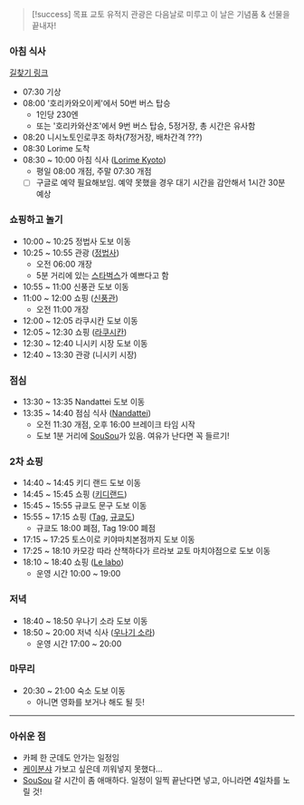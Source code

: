 > [!success] 목표
> 교토 유적지 관광은 다음날로 미루고 이 날은 기념품 & 선물을 끝내자!
### 아침 식사
[길찾기 링크](https://maps.app.goo.gl/Ap717cuo9C9oiCgi7)
- 07:30 기상
- 08:00 '호리카와오이케'에서 50번 버스 탑승
	- 1인당 230엔
	- 또는 '호리카와산조'에서 9번 버스 탑승, 5정거장, 총 시간은 유사함
- 08:20 니시노토인로쿠조 하차(7정거장, 배차간격 ???)
- 08:30 Lorime 도착
- 08:30 ~ 10:00 아침 식사 ([Lorime Kyoto](https://www.google.co.kr/maps/place/Lorimer+Kyoto/@34.9928381,135.7570895,17.39z/data=!4m10!1m3!11m2!2skewB0rOOSW2wSz7VayM9cg!3e3!3m5!1s0x600108a4b9fde80f:0x263dc8467cf527cc!8m2!3d34.9936635!4d135.7610334!16s%2Fg%2F11hd061g77?entry=ttu&g_ep=EgoyMDI0MTAyOS4wIKXMDSoASAFQAw%3D%3D))
	- 평일 08:00 개점, 주말 07:30 개점
	- [ ] 구글로 예약 필요해보임. 예약 못했을 경우 대기 시간을 감안해서 1시간 30분 예상
### 쇼핑하고 놀기
- 10:00 ~ 10:25 정법사 도보 이동
- 10:25 ~ 10:55 관광 ([정법사](<https://www.google.co.kr/maps/place/%EC%A0%95%EB%B2%95%EC%82%AC(%EC%9C%A1%EA%B0%81%EB%8B%B9)/@35.0077132,135.7576814,17z/data=!3m1!4b1!4m6!3m5!1s0x6001088535aa884b:0xc55a4b35e90756c8!8m2!3d35.0077132!4d135.7602563!16s%2Fm%2F056jdq7?hl=ko&entry=ttu&g_ep=EgoyMDI0MTAyOS4wIKXMDSoASAFQAw%3D%3D>))
	- 오전 06:00 개장
	- 5분 거리에 있는 [스타벅스](https://www.google.com/maps?q=%EC%8A%A4%ED%83%80%EB%B2%85%EC%8A%A4+%EC%BB%A4%ED%94%BC+%EA%B5%90%ED%86%A0%EC%B9%B4%EB%9D%BC%EC%8A%A4%EB%A7%88%EB%A1%AF%EC%B9%B4%EC%BF%A0%EC%A0%90+254+Donomaecho,+Nakagyo+Ward,+Kyoto,+604-8134+%EC%9D%BC%EB%B3%B8&ftid=0x60010885331bf779:0x16d8674e3a571648&hl=ko-KR&gl=kr&entry=gps&lucs=,47071704,47069508,47084304,94206605&g_ep=CAISDDYuOTYuMS4zMDU4MBgAINeCAyokLDQ3MDcxNzA0LDQ3MDY5NTA4LDQ3MDg0MzA0LDk0MjA2NjA1QgJLUg%3D%3D&g_st=ic)가 예쁘다고 함
- 10:55 ~ 11:00 신풍관 도보 이동
- 11:00 ~ 12:00 쇼핑 ([신풍관](https://www.google.co.kr/maps/place/%EC%8B%A0%ED%91%B8%EC%B9%B8/@35.0095827,135.7572566,17z/data=!3m2!4b1!5s0x6001088509cd9e15:0xaa4db7e3e45c61ef!4m6!3m5!1s0x600108850bb3db31:0x2f03dbf8eca026a6!8m2!3d35.0095827!4d135.7598315!16s%2Fg%2F122pkmky?hl=ko&entry=ttu&g_ep=EgoyMDI0MTAyOS4wIKXMDSoASAFQAw%3D%3D))
	- 오전 11:00 개장
- 12:00 ~ 12:05 라쿠시칸 도보 이동
- 12:05 ~ 12:30 쇼핑 ([라쿠시칸](https://www.google.co.kr/maps/place/Rakushikan+The+Museum+of+Kyoto+Shop/@35.0097363,135.7598645,17z/data=!3m1!4b1!4m6!3m5!1s0x6001088fecb44beb:0x68525cd569d82e2!8m2!3d35.0097363!4d135.7624394!16s%2Fg%2F1v_z46vw?hl=ko&entry=ttu&g_ep=EgoyMDI0MTAyOS4wIKXMDSoASAFQAw%3D%3D))
- 12:30 ~ 12:40 니시키 시장 도보 이동
- 12:40 ~ 13:30 관광 (니시키 시장)
### 점심
- 13:30 ~ 13:35 Nandattei 도보 이동
- 13:35 ~ 14:40 점심 식사 ([Nandattei](https://www.google.co.kr/maps/place/Nandattei/@35.0061002,135.7596122,16.11z/data=!4m10!1m3!11m2!2skewB0rOOSW2wSz7VayM9cg!3e3!3m5!1s0x600109920dd58ba9:0x3bf8deedd78392f!8m2!3d35.0039819!4d135.76768!16s%2Fg%2F11fm78bzj9?entry=ttu&g_ep=EgoyMDI0MTAyOS4wIKXMDSoASAFQAw%3D%3D))
	- 오전 11:30 개점, 오후 16:00 브레이크 타임 시작
	- 도보 1분 거리에 [SouSou](https://www.google.co.kr/maps/place/SOU%E3%83%BBSOU+%ED%83%80%EB%B9%84/@35.0044207,135.7649705,17z/data=!3m1!4b1!4m6!3m5!1s0x600108944b37cc57:0xb4f1358fcfe1b94!8m2!3d35.0044207!4d135.7675454!16s%2Fg%2F1td6y03n?entry=ttu&g_ep=EgoyMDI0MTEwNS4wIKXMDSoASAFQAw%3D%3D)가 있음. 여유가 난다면 꼭 들르기!
### 2차 쇼핑
- 14:40 ~ 14:45 키디 랜드 도보 이동
- 14:45 ~ 15:45 쇼핑 ([키디랜드](https://www.google.co.kr/maps/place/%ED%82%A4%EB%94%94%EB%9E%9C%EB%93%9C+%EA%B5%90%ED%86%A0%EC%8B%9C%EC%A1%B0%EA%B0%80%EC%99%80%EB%9D%BC%EB%A7%88%EC%B9%98%EC%A0%90/@35.0047583,135.7663921,17z/data=!3m2!4b1!5s0x600108950270feaf:0x24ef340469520324!4m6!3m5!1s0x6001091c1910cca9:0x65fce0e8088a55be!8m2!3d35.0047583!4d135.768967!16s%2Fg%2F11h9bh4kzv?hl=ko&entry=ttu&g_ep=EgoyMDI0MTAyOS4wIKXMDSoASAFQAw%3D%3D))
- 15:45 ~ 15:55 규쿄도 문구 도보 이동
- 15:55 ~ 17:15 쇼핑 ([Tag](https://www.google.co.kr/maps/place/Stationery+Shop+tag+-+Teramachi+Sanjo/@35.0086,135.7637638,17z/data=!4m6!3m5!1s0x600109e9f0c59615:0x417292a38e273e69!8m2!3d35.0090921!4d135.7674545!16s%2Fg%2F11g0sps68g?hl=ko&entry=ttu&g_ep=EgoyMDI0MTAyOS4wIKXMDSoASAFQAw%3D%3D), [규쿄도](https://www.google.co.kr/maps/place/%EA%B7%9C%EC%BF%84%EB%8F%84+%EB%AC%B8%EA%B5%AC/@35.0099747,135.7644933,17z/data=!3m1!4b1!4m6!3m5!1s0x60010973b97ce481:0x56c76144ffadcda7!8m2!3d35.0099747!4d135.7670682!16s%2Fg%2F11jt67_677?hl=ko&entry=ttu&g_ep=EgoyMDI0MTAyOS4wIKXMDSoASAFQAw%3D%3D))
	- 규쿄도 18:00 폐점, Tag 19:00 폐점
- 17:15 ~ 17:25 토스이로 키야마치본점까지 도보 이동
- 17:25 ~ 18:10 카모강 따라 산책하다가 르라보 교토 마치야점으로 도보 이동
- 18:10 ~ 18:40 쇼핑 ([Le labo](https://www.google.co.kr/maps/place/LE+LABO+KYOTO+MACHIYA/@35.0054215,135.7681066,17z/data=!3m1!4b1!4m6!3m5!1s0x60010921a0470487:0xdbb0424a866c8230!8m2!3d35.0054215!4d135.7706815!16s%2Fg%2F11y3dbr_7m?hl=ko&entry=ttu&g_ep=EgoyMDI0MTAyOS4wIKXMDSoASAFQAw%3D%3D))
	- 운영 시간 10:00 ~ 19:00
### 저녁
- 18:40 ~ 18:50 우나기 소라 도보 이동
- 18:50 ~ 20:00 저녁 식사 ([우나기 소라](https://www.google.co.kr/maps/place/%EC%9A%B0%EB%82%98%EA%B8%B0+%EC%86%8C%EB%9D%BC/@35.0058464,135.7499521,14.84z/data=!4m10!1m3!11m2!2skewB0rOOSW2wSz7VayM9cg!3e3!3m5!1s0x60010964ab658fb5:0x82249a5dde4e8df9!8m2!3d35.0047583!4d135.7649874!16s%2Fg%2F11nyqh5jg3?entry=ttu&g_ep=EgoyMDI0MTAyOS4wIKXMDSoASAFQAw%3D%3D))
	- 운영 시간 17:00 ~ 20:00
### 마무리
- 20:30 ~ 21:00 숙소 도보 이동
	- 아니면 영화를 보거나 해도 될 듯!
---
### 아쉬운 점
- 카페 한 군데도 안가는 일정임
- [케이분샤](<[케이분샤](https://www.google.co.kr/maps/place/%EC%BC%80%EC%9D%B4%EB%B6%84%EC%83%A4+%EC%9D%B4%EC%B9%98%EC%A1%B0%EC%A7%80%EC%A0%90/@35.0439648,135.7823345,17z/data=!3m1!4b1!4m6!3m5!1s0x600108498ef71153:0x599da6e2b839868c!8m2!3d35.0439648!4d135.7849094!16s%2Fg%2F1ttywn0r?hl=ko&entry=ttu&g_ep=EgoyMDI0MTAyOS4wIKXMDSoASAFQAw%3D%3D)>) 가보고 싶은데 끼워넣지 못했다...
- [SouSou](https://www.google.co.kr/maps/place/SOU%E3%83%BBSOU+%ED%83%80%EB%B9%84/@35.0044207,135.7649705,17z/data=!3m1!4b1!4m6!3m5!1s0x600108944b37cc57:0xb4f1358fcfe1b94!8m2!3d35.0044207!4d135.7675454!16s%2Fg%2F1td6y03n?entry=ttu&g_ep=EgoyMDI0MTEwNS4wIKXMDSoASAFQAw%3D%3D) 갈 시간이 좀 애매하다. 일정이 일찍 끝난다면 넣고, 아니라면 4일차를 노릴 것! 